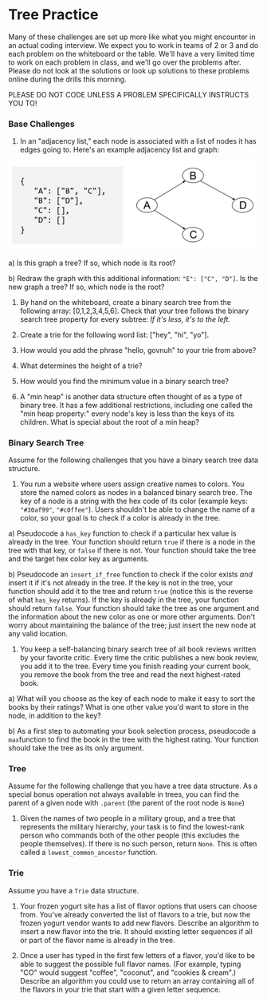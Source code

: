# Tree Practice

Many of these challenges are set up more like what you might encounter in an actual coding interview. We expect you to work in teams of 2 or 3 and do each problem on the whiteboard or the table.  We'll have a very limited time to work on each problem in class, and we'll go over the problems after.  Please do not look at the solutions or look up solutions to these problems online during the drills this morning.

PLEASE DO NOT CODE UNLESS A PROBLEM SPECIFICALLY INSTRUCTS YOU TO!

### Base Challenges 


1. In an "adjacency list," each node is associated with a list of nodes it has edges going to. Here's an example adjacency list and graph:

  <img src="images/adjacency-list.png" width="500px">

  a) Is this graph a tree? If so, which node is its root?

  b) Redraw the graph with this additional information:  `"E": ["C", "D"]`. Is the new graph a tree? If so, which node is the root?

1. By hand on the whiteboard, create a binary search tree from the following array: [0,1,2,3,4,5,6]. Check that your tree follows the binary search tree property for every subtree: *If it's less, it's to the left.*

1. Create a trie for the following word list: ["hey", "hi", "yo"].

1. How would you add the phrase "hello, govnuh" to your trie from above?

1. What determines the height of a trie?  

1. How would you find the minimum value in a binary search tree?

1. A "min heap" is another data structure often thought of as a type of binary tree. It has a few additional restrictions, including one called the "min heap property:" every node's key is less than the keys of its children. What is special about the root of a min heap?  

### Binary Search Tree 


Assume for the following challenges that you have a binary search tree data structure.

1. You run a website where users assign creative names to colors. You store the named colors as nodes in a balanced binary search tree. The key of a node is a string with the hex code of its color (example keys:  `"#30af99"`, `"#c0ffee"`). Users shouldn't be able to change the name of a color, so your goal is to check if a color is already in the tree.  

  a) Pseudocode a `has_key` function to check if a particular hex value is already in the tree.  Your function should return `true` if there is a node in the tree with that key, or `false` if there is not. Your function should take the tree and the target hex color key as arguments.

  b) Pseudocode an `insert_if_free` function to check if the color exists *and* insert it if it's not already in the tree. If the key is not in the tree, your function should add it to the tree and return `true` (notice this is the reverse of what `has_key` returns).  If the key is already in the tree, your function should return `false`. Your function should take the tree as one argument and the information about the new color as one or more other arguments.  Don't worry about maintaining the balance of the tree; just insert the new node at any valid location.

1. You keep a self-balancing binary search tree of all book reviews written by your favorite critic. Every time the critic publishes a new book review, you add it to the tree. Every time you finish reading your current book, you remove the book from the tree and read the next highest-rated book.

 a) What will you choose as the key of each node to make it easy to sort the books by their ratings? What is one other value you'd want to store in the node, in addition to the key?

 b) As a first step to automating your book selection process, pseudocode a `max`function to find the book in the tree with the highest rating. Your function should take the tree as its only argument.
 
 
### Tree


Assume for the following challenge that you have a tree data structure. As a special bonus operation not always available in trees, you can find the parent of a given node with `.parent` (the parent of the root node is `None`)

1. Given the names of two people in a military group, and a tree that represents the military hierarchy, your task is to find the lowest-rank person who commands both of the other people (this excludes the people themselves). If there is no such person, return `None`.  This is often called a  `lowest_common_ancestor` function.


### Trie


Assume you have a `Trie` data structure.

1. Your frozen yogurt site has a list of flavor options that users can choose from. You've already converted the list of flavors to a trie, but now the frozen yogurt vendor wants to add new flavors. Describe an algorithm to insert a new flavor into the trie. It should existing letter sequences if all or part of the flavor name is already in the tree.

1. Once a user has typed in the first few letters of a flavor, you'd like to be able to suggest the possible full flavor names. (For example, typing "CO" would suggest "coffee", "coconut", and "cookies & cream".) Describe an algorithm you could use to return an array containing all of the flavors in your trie that start with a given letter sequence.

